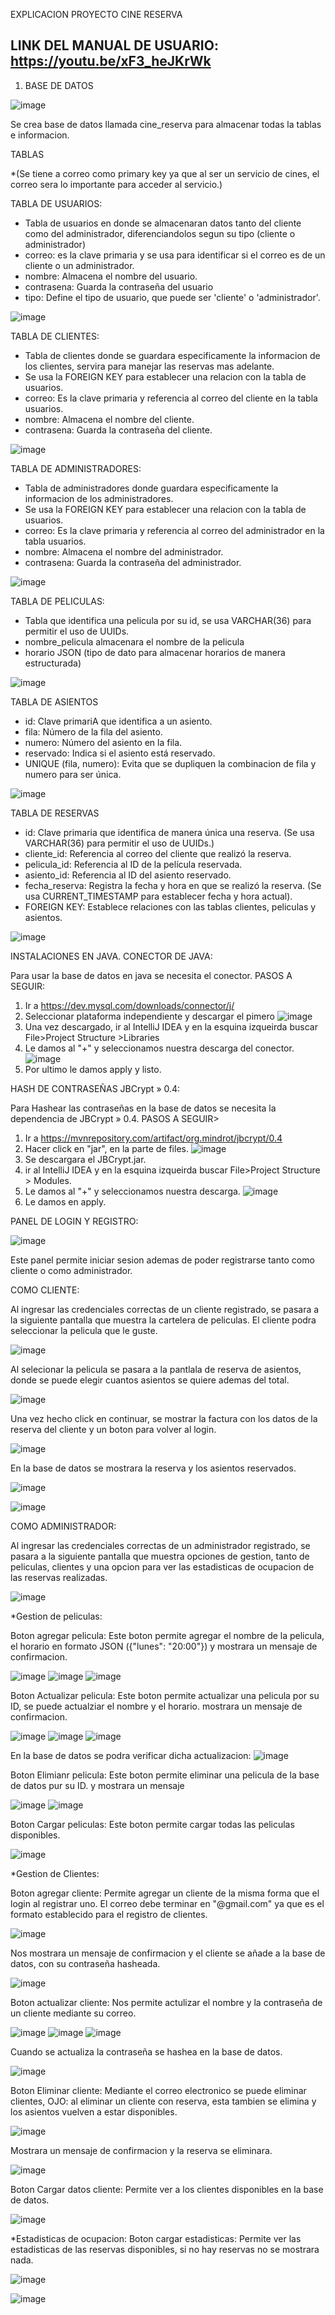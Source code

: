 EXPLICACION PROYECTO CINE RESERVA


LINK DEL MANUAL DE USUARIO: https://youtu.be/xF3_heJKrWk
-------------------------------------------------------------------------
1. BASE DE DATOS

![image](https://github.com/user-attachments/assets/6af31da4-d049-4382-b0e3-2e402aae912b)

Se crea base de datos llamada cine_reserva para almacenar todas la tablas e informacion.

TABLAS 

*(Se tiene a correo como primary key ya que al ser un servicio de cines, el correo sera lo importante para acceder al servicio.)

TABLA DE USUARIOS:

* Tabla de usuarios en donde se almacenaran datos tanto del cliente como del administrador, diferenciandolos segun su tipo (cliente o administrador)
* correo: es la clave primaria y se usa para identificar si el correo es de un cliente o un administrador.
* nombre: Almacena el nombre del usuario.
* contrasena: Guarda la contraseña del usuario
* tipo: Define el tipo de usuario, que puede ser 'cliente' o 'administrador'.


![image](https://github.com/user-attachments/assets/d6a7e71f-3950-4ca2-8260-c144e4eeb331)

TABLA DE CLIENTES:

* Tabla de clientes donde se guardara especificamente la informacion de los clientes, servira para manejar las reservas mas adelante.
* Se usa la FOREIGN KEY para establecer una relacion con la tabla de usuarios.
* correo: Es la clave primaria y referencia al correo del cliente en la tabla usuarios.
* nombre: Almacena el nombre del cliente.
* contrasena: Guarda la contraseña del cliente.

![image](https://github.com/user-attachments/assets/7082f060-b842-42d1-bf31-b748489eeacf)

TABLA DE ADMINISTRADORES:

* Tabla de administradores donde guardara especificamente la informacion de los administradores.
* Se usa la FOREIGN KEY para establecer una relacion con la tabla de usuarios.
* correo: Es la clave primaria y referencia al correo del administrador en la tabla usuarios.
* nombre: Almacena el nombre del administrador.
* contrasena: Guarda la contraseña del administrador.

![image](https://github.com/user-attachments/assets/d0e5e5ec-27fa-4802-a724-8401b01b404d)

TABLA DE PELICULAS:

* Tabla que identifica una pelicula por su id, se usa VARCHAR(36) para permitir el uso de UUIDs.
* nombre_pelicula almacenara el nombre de la pelicula
* horario JSON (tipo de dato para almacenar horarios de manera estructurada)

![image](https://github.com/user-attachments/assets/66998ed2-5ce0-4cfc-a0e1-a9cfcd479202)

TABLA DE ASIENTOS

* id: Clave primariA que identifica a un asiento.
* fila: Número de la fila del asiento.
* numero: Número del asiento en la fila.
* reservado: Indica si el asiento está reservado.
* UNIQUE (fila, numero): Evita que se dupliquen la combinacion de fila y numero para ser única.

![image](https://github.com/user-attachments/assets/4f7a2ce5-3db3-42a8-9a95-cd189210819f)

TABLA DE RESERVAS
* id: Clave primaria que identifica de manera única una reserva. (Se usa VARCHAR(36) para permitir el uso de UUIDs.)
* cliente_id: Referencia al correo del cliente que realizó la reserva.
* pelicula_id: Referencia al ID de la película reservada.
* asiento_id: Referencia al ID del asiento reservado.
* fecha_reserva: Registra la fecha y hora en que se realizó la reserva. (Se usa CURRENT_TIMESTAMP para establecer fecha y hora actual).
* FOREIGN KEY: Establece relaciones con las tablas clientes, peliculas y asientos.

 ![image](https://github.com/user-attachments/assets/27606634-522a-4d9e-8d49-ce4eb1714771)


INSTALACIONES EN JAVA.
CONECTOR DE JAVA:

Para usar la base de datos en java se necesita el conector. 
PASOS A SEGUIR:
1. Ir a https://dev.mysql.com/downloads/connector/j/
2. Seleccionar plataforma independiente y descargar el pimero ![image](https://github.com/user-attachments/assets/f1122f37-647e-4c7f-ad65-61c950b3cdf5)
3. Una vez descargado, ir al IntelliJ IDEA y en la esquina izqueirda buscar File>Project Structure >Libraries
4. Le damos al "+" y seleccionamos nuestra descarga del conector. ![image](https://github.com/user-attachments/assets/da8e8f9c-14c0-4689-ac0e-157bf51a91c1)
5. Por ultimo le damos apply y listo.


HASH DE CONTRASEÑAS JBCrypt » 0.4:

Para Hashear las contraseñas en la base de datos se necesita la dependencia de JBCrypt » 0.4.
PASOS A SEGUIR>
1. Ir a https://mvnrepository.com/artifact/org.mindrot/jbcrypt/0.4
2. Hacer click en "jar", en la parte de files.  ![image](https://github.com/user-attachments/assets/1c55b9c6-dc76-40c3-ba6d-4459b04217b8)
3. Se descargara el JBCrypt.jar.
4. ir al IntelliJ IDEA y en la esquina izqueirda buscar File>Project Structure > Modules.
5. Le damos al "+" y seleccionamos nuestra descarga. ![image](https://github.com/user-attachments/assets/c338b216-7c3f-448e-86dc-2c6a99936c8c)
6. Le damos en apply.



PANEL DE LOGIN Y REGISTRO:

![image](https://github.com/user-attachments/assets/f2ac2ebe-9d8c-4eb9-a1a7-6ba7c2fd6c3d)

Este panel permite iniciar sesion ademas de poder registrarse tanto como cliente o como administrador.

COMO CLIENTE:

Al ingresar las credenciales correctas de un cliente registrado, se pasara a la siguiente pantalla que muestra la cartelera de peliculas.
El cliente podra seleccionar la pelicula que le guste.

![image](https://github.com/user-attachments/assets/3054fd22-d82f-40af-a979-127ded3ab00f)

Al selecionar la pelicula se pasara a la pantlala de reserva de asientos, donde se puede elegir cuantos asientos se quiere ademas del total.

![image](https://github.com/user-attachments/assets/fe9a0ac5-9006-4782-8f72-ef5e0518c4f3)

Una vez hecho click en continuar, se mostrar la factura con los datos de la reserva del cliente y un boton para volver al login.

![image](https://github.com/user-attachments/assets/e1203511-9bbd-4839-888c-643555751b40)

En la base de datos se mostrara la reserva y los asientos reservados.

![image](https://github.com/user-attachments/assets/fc16cb55-063d-4f99-8c92-073cec8b1433)

![image](https://github.com/user-attachments/assets/3ef16935-b6c4-4c75-b3c2-d3dadc0b7702)



COMO ADMINISTRADOR:

Al ingresar las credenciales correctas de un administrador registrado, se pasara a la siguiente pantalla que muestra opciones de gestion, tanto de peliculas, clientes y una opcion para ver las estadisticas de ocupacion de las reservas realizadas.

![image](https://github.com/user-attachments/assets/90f76814-38ea-4534-9fc5-7ec4df090f2e)

*Gestion de peliculas:

Boton agregar pelicula: Este boton permite agregar el nombre de la pelicula, el horario en formato JSON ({"lunes": "20:00"}) y mostrara un mensaje de confirmacion.

![image](https://github.com/user-attachments/assets/07e7501f-39bc-4015-a3fe-250606cbb27e) ![image](https://github.com/user-attachments/assets/6dd5cc3c-0df5-4b65-bd2f-b6465efde122) ![image](https://github.com/user-attachments/assets/e9687103-d913-4d02-98ef-691513f0b44e)


Boton Actualizar pelicula: Este boton permite actualizar una pelicula por su ID, se puede actualziar el nombre y el horario. mostrara un mensaje de confirmacion.

![image](https://github.com/user-attachments/assets/44235830-06c8-448f-b954-ab05bd53e132) ![image](https://github.com/user-attachments/assets/701c0bb2-ea10-4090-b6a6-dd8bff5bffcc) ![image](https://github.com/user-attachments/assets/de6c4a4f-8949-4f3e-b3f7-a51e4d473fc6)

En la base de datos se podra verificar dicha actualizacion:  ![image](https://github.com/user-attachments/assets/fff1c51c-e73d-4828-82dd-bb5af560f4e6)

Boton Elimianr pelicula: Este boton permite eliminar una pelicula de la base de datos pur su ID. y mostrara un mensaje

![image](https://github.com/user-attachments/assets/78be0d77-0877-4bbd-a2cb-77ee1d7f9d20) ![image](https://github.com/user-attachments/assets/1d1acc47-244a-46df-a381-fa6ab0f98687)

Boton Cargar peliculas: Este boton permite cargar todas las peliculas disponibles.

![image](https://github.com/user-attachments/assets/a629abe4-20cb-4635-ad8c-bd43f1ab671c)


*Gestion de Clientes:

Boton agregar cliente: Permite agregar un cliente de la misma forma que el login al registrar uno. El correo debe terminar en "@gmail.com" ya que es el formato establecido para el registro de clientes.

![image](https://github.com/user-attachments/assets/e66cf4ea-6f26-4d4d-a51b-73a9e331cff3)

Nos mostrara un mensaje de confirmacion y el cliente se añade a la base de datos, con su contraseña hasheada.

![image](https://github.com/user-attachments/assets/28fce4a7-6ab5-4920-acac-9402541a033c)

Boton actualizar cliente: Nos permite actulizar el nombre y la contraseña de un cliente mediante su correo.

![image](https://github.com/user-attachments/assets/37fbbfda-5eb1-4a8f-a225-2096a2aaaca4) ![image](https://github.com/user-attachments/assets/be95075a-c8e8-44b8-8171-91c88f51dabc) ![image](https://github.com/user-attachments/assets/be8d2d44-4139-4c22-812b-c88bd767ba97)

Cuando se actualiza la contraseña se hashea en la base de datos.

![image](https://github.com/user-attachments/assets/9730ad18-9966-40e6-9b4d-f0844e01d30a)

Boton Eliminar cliente: Mediante el correo electronico se puede eliminar clientes, OJO: al eliminar un cliente con reserva, esta tambien se elimina y los asientos vuelven a estar disponibles.

![image](https://github.com/user-attachments/assets/50439905-556a-4390-b132-649aef011267)

Mostrara un mensaje de confirmacion y la reserva se eliminara.

![image](https://github.com/user-attachments/assets/dfa0e33f-586a-4de7-8bb4-b0df9cc419cd)

Boton Cargar datos cliente: Permite ver a los clientes disponibles en la base de datos.

![image](https://github.com/user-attachments/assets/1c084e94-22c2-493f-abf1-f3d5f09f61d7)

*Estadisticas de ocupacion:
Boton cargar estadisticas: Permite ver las estadisticas de las reservas disponibles, si no hay reservas no se mostrara nada.

![image](https://github.com/user-attachments/assets/795975ac-fd11-4057-a374-183d3228950f)

![image](https://github.com/user-attachments/assets/7bf24863-09ca-45b9-9105-05d6386fca65)







































